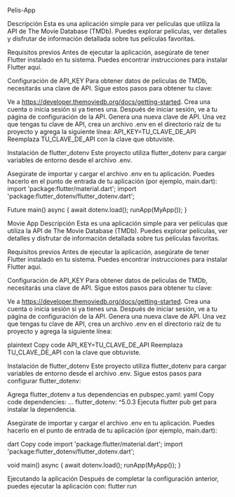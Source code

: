
Pelis-App

Descripción
Esta es una aplicación simple para ver películas que utiliza la API de The Movie Database (TMDb). Puedes explorar películas, ver detalles y disfrutar de información detallada sobre tus películas favoritas.

Requisitos previos
Antes de ejecutar la aplicación, asegúrate de tener Flutter instalado en tu sistema. Puedes encontrar instrucciones para instalar Flutter aquí.

Configuración de API_KEY
Para obtener datos de películas de TMDb, necesitarás una clave de API. Sigue estos pasos para obtener tu clave:

Ve a https://developer.themoviedb.org/docs/getting-started.
Crea una cuenta o inicia sesión si ya tienes una.
Después de iniciar sesión, ve a tu página de configuración de la API.
Genera una nueva clave de API.
Una vez que tengas tu clave de API, crea un archivo .env en el directorio raíz de tu proyecto y agrega la siguiente línea:
API_KEY=TU_CLAVE_DE_API
Reemplaza TU_CLAVE_DE_API con la clave que obtuviste.

Instalación de flutter_dotenv
Este proyecto utiliza flutter_dotenv para cargar variables de entorno desde el archivo .env.

Asegúrate de importar y cargar el archivo .env en tu aplicación. Puedes hacerlo en el punto de entrada de tu aplicación (por ejemplo, main.dart):
import 'package:flutter/material.dart';
import 'package:flutter_dotenv/flutter_dotenv.dart';

Future main() async {
  await dotenv.load();
  runApp(MyApp());
}


Movie App
Descripción
Esta es una aplicación simple para ver películas que utiliza la API de The Movie Database (TMDb). Puedes explorar películas, ver detalles y disfrutar de información detallada sobre tus películas favoritas.

Requisitos previos
Antes de ejecutar la aplicación, asegúrate de tener Flutter instalado en tu sistema. Puedes encontrar instrucciones para instalar Flutter aquí.

Configuración de API_KEY
Para obtener datos de películas de TMDb, necesitarás una clave de API. Sigue estos pasos para obtener tu clave:

Ve a https://developer.themoviedb.org/docs/getting-started.
Crea una cuenta o inicia sesión si ya tienes una.
Después de iniciar sesión, ve a tu página de configuración de la API.
Genera una nueva clave de API.
Una vez que tengas tu clave de API, crea un archivo .env en el directorio raíz de tu proyecto y agrega la siguiente línea:

plaintext
Copy code
API_KEY=TU_CLAVE_DE_API
Reemplaza TU_CLAVE_DE_API con la clave que obtuviste.

Instalación de flutter_dotenv
Este proyecto utiliza flutter_dotenv para cargar variables de entorno desde el archivo .env. Sigue estos pasos para configurar flutter_dotenv:

Agrega flutter_dotenv a tus dependencias en pubspec.yaml:
yaml
Copy code
dependencies:
  ...
  flutter_dotenv: ^5.0.3
Ejecuta flutter pub get para instalar la dependencia.

Asegúrate de importar y cargar el archivo .env en tu aplicación. Puedes hacerlo en el punto de entrada de tu aplicación (por ejemplo, main.dart):

dart
Copy code
import 'package:flutter/material.dart';
import 'package:flutter_dotenv/flutter_dotenv.dart';

void main() async {
  await dotenv.load();
  runApp(MyApp());
}

Ejecutando la aplicación
Después de completar la configuración anterior, puedes ejecutar la aplicación con:
flutter run
